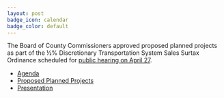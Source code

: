 ```yaml
---
layout: post
badge_icon: calendar
badge_color: default
---
```


The Board of County Commissioners approved proposed planned projects as part of the ½% Discretionary Transportation System Sales Surtax Ordinance scheduled for [public hearing on April 27](http://www.hillsboroughcounty.org/Calendar.aspx?EID=14830).

* [Agenda](http://agenda.hillsboroughcounty.org/cache/00003/686/04-20%20FINAL%20Agenda.pdf)
* [Proposed Planned Projects](http://hillsboroughcounty.org/DocumentCenter/View/18548)
* [Presentation](http://hillsboroughcounty.org/DocumentCenter/View/18576)
